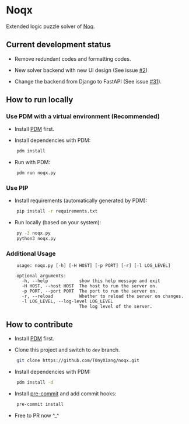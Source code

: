 # Noqx

Extended logic puzzle solver of [Noq](https://github.com/mstang107/noq).

## Current development status

- Remove redundant codes and formatting codes.

- New solver backend with new UI design (See issue [#2](https://github.com/T0nyX1ang/noqx/issues/2))

- Change the backend from Django to FastAPI (See issue [#31](https://github.com/T0nyX1ang/noqx/issues/31)).

## How to run locally

### Use PDM with a virtual environment (Recommended)

- Install [PDM](https://pdm-project.org/latest/) first.

- Install dependencies with PDM:

```bash
    pdm install
```

- Run with PDM:

```bash
    pdm run noqx.py
```

### Use PIP

- Install requirements (automatically generated by PDM):

```bash
    pip install -r requirements.txt
```

- Run locally (based on your system):

```bash
    py -3 noqx.py
    python3 noqx.py
```

### Additional Usage

```text
    usage: noqx.py [-h] [-H HOST] [-p PORT] [-r] [-l LOG_LEVEL]

    optional arguments:
      -h, --help            show this help message and exit
      -H HOST, --host HOST  The host to run the server on.
      -p PORT, --port PORT  The port to run the server on.
      -r, --reload          Whether to reload the server on changes.
      -l LOG_LEVEL, --log-level LOG_LEVEL
                            The log level of the server.
```

## How to contribute

- Install [PDM](https://pdm-project.org/latest/) first.

- Clone this project and switch to `dev` branch.

```bash
    git clone https://github.com/T0nyX1ang/noqx.git
```

- Install dependencies with PDM:

```bash
    pdm install -d
```

- Install [pre-commit](https://pre-commit.com/) and add commit hooks:

```bash
    pre-commit install
```

- Free to PR now ^\_^
